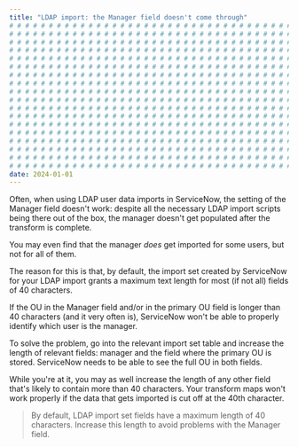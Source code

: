 ```yaml
---
title: "LDAP import: the Manager field doesn't come through"
# # # # # # # # # # # # # # # # # # # # # # # # # # # # # # # # # # # # # # # #
# # # # # # # # # # # # # # # # # # # # # # # # # # # # # # # # # # # # # # # #
# # # # # # # # # # # # # # # # # # # # # # # # # # # # # # # # # # # # # # # #
# # # # # # # # # # # # # # # # # # # # # # # # # # # # # # # # # # # # # # # #
# # # # # # # # # # # # # # # # # # # # # # # # # # # # # # # # # # # # # # # #
# # # # # # # # # # # # # # # # # # # # # # # # # # # # # # # # # # # # # # # #
# # # # # # # # # # # # # # # # # # # # # # # # # # # # # # # # # # # # # # # #
# # # # # # # # # # # # # # # # # # # # # # # # # # # # # # # # # # # # # # # #
# # # # # # # # # # # # # # # # # # # # # # # # # # # # # # # # # # # # # # # #
# # # # # # # # # # # # # # # # # # # # # # # # # # # # # # # # # # # # # # # #
# # # # # # # # # # # # # # # # # # # # # # # # # # # # # # # # # # # # # # # #
# # # # # # # # # # # # # # # # # # # # # # # # # # # # # # # # # # # # # # # #
# # # # # # # # # # # # # # # # # # # # # # # # # # # # # # # # # # # # # # # #
# # # # # # # # # # # # # # # # # # # # # # # # # # # # # # # # # # # # # # # #
# # # # # # # # # # # # # # # # # # # # # # # # # # # # # # # # # # # # # # # #
# # # # # # # # # # # # # # # # # # # # # # # # # # # # # # # # # # # # # # # #
# # # # # # # # # # # # # # # # # # # # # # # # # # # # # # # # # # # # # # # #
# # # # # # # # # # # # # # # # # # # # # # # # # # # # # # # # # # # # # # # #
date: 2024-01-01
---
```


Often, when using LDAP user data imports in ServiceNow, the setting of the Manager field doesn't work: despite all the necessary LDAP import scripts being there out of the box, the manager doesn't get populated after the transform is complete.

You may even find that the manager _does_ get imported for some users, but not for all of them.

The reason for this is that, by default, the import set created by ServiceNow for your LDAP import grants a maximum text length for most (if not all) fields of 40 characters.

If the OU in the Manager field and/or in the primary OU field is longer than 40 characters (and it very often is), ServiceNow won't be able to properly identify which user is the manager.

To solve the problem, go into the relevant import set table and increase the length of relevant fields: manager and the field where the primary OU is stored. ServiceNow needs to be able to see the full OU in both fields.

While you're at it, you may as well increase the length of any other field that's likely to contain more than 40 characters. Your transform maps won't work properly if the data that gets imported is cut off at the 40th character.

> By default, LDAP import set fields have a maximum length of 40 characters. Increase this length to avoid problems with the Manager field.
